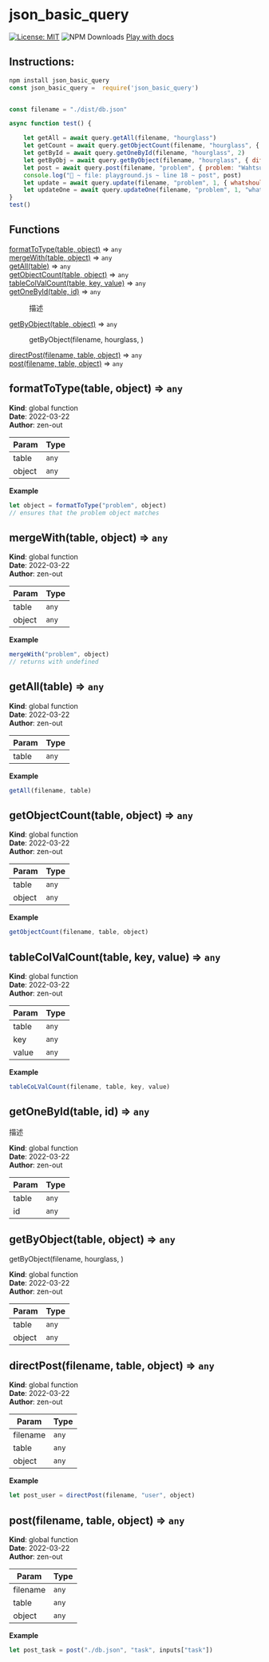 # json_basic_query

[![License: MIT](https://img.shields.io/badge/License-MIT-yellow.svg)](https://opensource.org/licenses/MIT)
![NPM Downloads](https://img.shields.io/npm/dw/json_basic_query)
[Play with docs](https://zen-out.github.io/modules/json_basic_query.html)
## Instructions: 

```js
npm install json_basic_query
const json_basic_query =  require('json_basic_query')
```

```js

const filename = "./dist/db.json"

async function test() {

    let getAll = await query.getAll(filename, "hourglass")
    let getCount = await query.getObjectCount(filename, "hourglass", { difficulty: 2 })
    let getById = await query.getOneById(filename, "hourglass", 2)
    let getByObj = await query.getByObject(filename, "hourglass", { difficulty: 2 })
    let post = await query.post(filename, "problem", { problem: "Wahtsup", difficulty: 2 })
    console.log("🚀 ~ file: playground.js ~ line 18 ~ post", post)
    let update = await query.update(filename, "problem", 1, { whatshouldbe: "okay" })
    let updateOne = await query.updateOne(filename, "problem", 1, "whatactuallyis", "fuck")
}
test()
```

## Functions

<dl>
<dt><a href="#formatToType">formatToType(table, object)</a> ⇒ <code>any</code></dt>
<dd></dd>
<dt><a href="#mergeWith">mergeWith(table, object)</a> ⇒ <code>any</code></dt>
<dd></dd>
<dt><a href="#getAll">getAll(table)</a> ⇒ <code>any</code></dt>
<dd></dd>
<dt><a href="#getObjectCount">getObjectCount(table, object)</a> ⇒ <code>any</code></dt>
<dd></dd>
<dt><a href="#tableColValCount">tableColValCount(table, key, value)</a> ⇒ <code>any</code></dt>
<dd></dd>
<dt><a href="#getOneById">getOneById(table, id)</a> ⇒ <code>any</code></dt>
<dd><p>描述</p>
</dd>
<dt><a href="#getByObject">getByObject(table, object)</a> ⇒ <code>any</code></dt>
<dd><p>getByObject(filename, hourglass, )</p>
</dd>
<dt><a href="#directPost">directPost(filename, table, object)</a> ⇒ <code>any</code></dt>
<dd></dd>
<dt><a href="#post">post(filename, table, object)</a> ⇒ <code>any</code></dt>
<dd></dd>
</dl>

<a name="formatToType"></a>

## formatToType(table, object) ⇒ <code>any</code>
**Kind**: global function  
**Date**: 2022-03-22  
**Author**: zen-out  

| Param  | Type             |
|--------|------------------|
| table  | <code>any</code> |
| object | <code>any</code> |

**Example**  
```js
let object = formatToType("problem", object)
// ensures that the problem object matches 
```
<a name="mergeWith"></a>

## mergeWith(table, object) ⇒ <code>any</code>
**Kind**: global function  
**Date**: 2022-03-22  
**Author**: zen-out  

| Param  | Type             |
|--------|------------------|
| table  | <code>any</code> |
| object | <code>any</code> |

**Example**  
```js
mergeWith("problem", object)
// returns with undefined
```
<a name="getAll"></a>

## getAll(table) ⇒ <code>any</code>
**Kind**: global function  
**Date**: 2022-03-22  
**Author**: zen-out  

| Param | Type             |
|-------|------------------|
| table | <code>any</code> |

**Example**  
```js
getAll(filename, table)
```
<a name="getObjectCount"></a>

## getObjectCount(table, object) ⇒ <code>any</code>
**Kind**: global function  
**Date**: 2022-03-22  
**Author**: zen-out  

| Param  | Type             |
|--------|------------------|
| table  | <code>any</code> |
| object | <code>any</code> |

**Example**  
```js
getObjectCount(filename, table, object)
```
<a name="tableColValCount"></a>

## tableColValCount(table, key, value) ⇒ <code>any</code>
**Kind**: global function  
**Date**: 2022-03-22  
**Author**: zen-out  

| Param | Type             |
|-------|------------------|
| table | <code>any</code> |
| key   | <code>any</code> |
| value | <code>any</code> |

**Example**  
```js
tableCoLValCount(filename, table, key, value)
```
<a name="getOneById"></a>

## getOneById(table, id) ⇒ <code>any</code>
描述

**Kind**: global function  
**Date**: 2022-03-22  
**Author**: zen-out  

| Param | Type             |
|-------|------------------|
| table | <code>any</code> |
| id    | <code>any</code> |

<a name="getByObject"></a>

## getByObject(table, object) ⇒ <code>any</code>
getByObject(filename, hourglass, )

**Kind**: global function  
**Date**: 2022-03-22  
**Author**: zen-out  

| Param  | Type             |
|--------|------------------|
| table  | <code>any</code> |
| object | <code>any</code> |

<a name="directPost"></a>

## directPost(filename, table, object) ⇒ <code>any</code>
**Kind**: global function  
**Date**: 2022-03-22  
**Author**: zen-out  

| Param    | Type             |
|----------|------------------|
| filename | <code>any</code> |
| table    | <code>any</code> |
| object   | <code>any</code> |

**Example**  
```js
let post_user = directPost(filename, "user", object)
```
<a name="post"></a>

## post(filename, table, object) ⇒ <code>any</code>
**Kind**: global function  
**Date**: 2022-03-22  
**Author**: zen-out  

| Param    | Type             |
|----------|------------------|
| filename | <code>any</code> |
| table    | <code>any</code> |
| object   | <code>any</code> |

**Example**  
```js
let post_task = post("./db.json", "task", inputs["task"])
```
